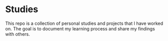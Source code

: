 # Studies

This repo is a collection of personal studies and projects that I have worked on. The goal is to document my learning process and share my findings with others.